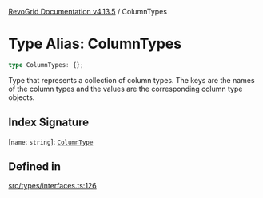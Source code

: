 [RevoGrid Documentation v4.13.5](README.md) / ColumnTypes

# Type Alias: ColumnTypes

```ts
type ColumnTypes: {};
```

Type that represents a collection of column types.
The keys are the names of the column types and the values are the corresponding column type objects.

## Index Signature

 \[`name`: `string`\]: [`ColumnType`](Interface.ColumnType.md)

## Defined in

[src/types/interfaces.ts:126](https://github.com/revolist/revogrid/blob/f32590b4b251a55e7610f26e48cd67947bdd6441/src/types/interfaces.ts#L126)
